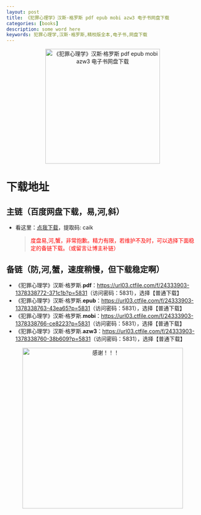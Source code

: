 ```yaml
---
layout: post
title: 《犯罪心理学》汉斯·格罗斯 pdf epub mobi azw3 电子书网盘下载
categories: [books]
description: some word here
keywords: 犯罪心理学,汉斯·格罗斯,精校版全本,电子书,网盘下载
---
```


<div align="center"><img src="https://qweree.cn/wp-content/uploads/2024/10/fan-zui-xin-li-xue-tuya.jpg" alt="《犯罪心理学》汉斯·格罗斯 pdf epub mobi azw3 电子书网盘下载" width="300px" height="auto"></div>

# 下载地址

## 主链（百度网盘下载，易,河,斜）

- 看这里：[点我下载](https://pan.baidu.com/s/1iMXUbSbtZQZjDcqDmnWUyw?pwd=caik)，提取码: caik

  > <p style="color:red" >度盘易,河,蟹，非常抱歉。精力有限，若维护不及时，可以选择下面稳定的备链下载。（或留言让博主补链）</p>

## 备链（防,河,蟹，速度稍慢，但下载稳定啊）

- 《犯罪心理学》汉斯·格罗斯.**pdf**：<https://url03.ctfile.com/f/24333903-1378338772-371c1b?p=5831>（访问密码：5831），选择【普通下载】
- 《犯罪心理学》汉斯·格罗斯.**epub**：<https://url03.ctfile.com/f/24333903-1378338763-43ea65?p=5831>（访问密码：5831），选择【普通下载】
- 《犯罪心理学》汉斯·格罗斯.**mobi**：<https://url03.ctfile.com/f/24333903-1378338766-ce8223?p=5831>（访问密码：5831），选择【普通下载】
- 《犯罪心理学》汉斯·格罗斯.**azw3**：<https://url03.ctfile.com/f/24333903-1378338760-38b609?p=5831>（访问密码：5831），选择【普通下载】

<div align="center"><img src="https://pic.imgdb.cn/item/661246bf68eb935713c7f81c.gif" alt="感谢！！！" width="420px" height="auto"/></div>
